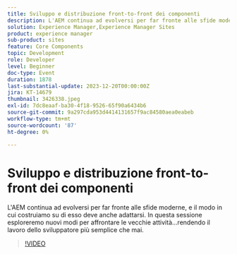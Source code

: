 ```yaml
---
title: Sviluppo e distribuzione front-to-front dei componenti
description: L'AEM continua ad evolversi per far fronte alle sfide moderne, e il modo in cui costruiamo su di esso deve anche adattarsi. In questa sessione esploreremo nuovi modi per affrontare le vecchie attività. Rendere lo sforzo dello sviluppatore più facile che mai.
solution: Experience Manager,Experience Manager Sites
product: experience manager
sub-product: sites
feature: Core Components
topic: Development
role: Developer
level: Beginner
doc-type: Event
duration: 1878
last-substantial-update: 2023-12-20T00:00:00Z
jira: KT-14679
thumbnail: 3426338.jpeg
exl-id: 7dc8eaaf-ba30-4f18-9526-65f90a6434b6
source-git-commit: 9a297cda953d4414131657f9ac84580aea0eabeb
workflow-type: tm+mt
source-wordcount: '87'
ht-degree: 0%

---
```


# Sviluppo e distribuzione front-to-front dei componenti

L&#39;AEM continua ad evolversi per far fronte alle sfide moderne, e il modo in cui costruiamo su di esso deve anche adattarsi. In questa sessione esploreremo nuovi modi per affrontare le vecchie attività...rendendo il lavoro dello sviluppatore più semplice che mai.

>[!VIDEO](https://video.tv.adobe.com/v/3426338/?learn=on)
